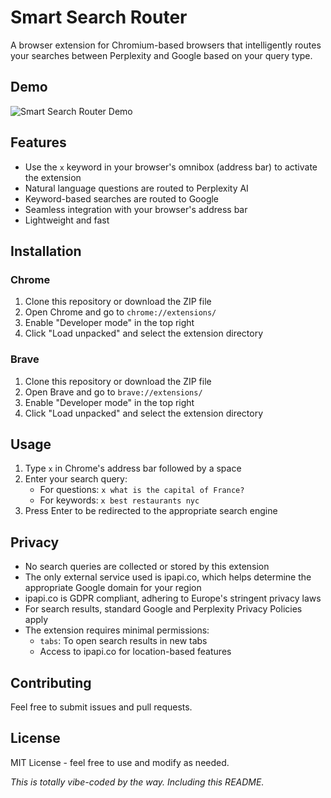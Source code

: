 # Smart Search Router

A browser extension for Chromium-based browsers that intelligently routes your searches between Perplexity and Google based on your query type.

## Demo
![Smart Search Router Demo](SmartSearch.gif)

## Features

- Use the `x` keyword in your browser's omnibox (address bar) to activate the extension
- Natural language questions are routed to Perplexity AI
- Keyword-based searches are routed to Google
- Seamless integration with your browser's address bar
- Lightweight and fast

## Installation

### Chrome
1. Clone this repository or download the ZIP file
2. Open Chrome and go to `chrome://extensions/`
3. Enable "Developer mode" in the top right
4. Click "Load unpacked" and select the extension directory

### Brave
1. Clone this repository or download the ZIP file
2. Open Brave and go to `brave://extensions/`
3. Enable "Developer mode" in the top right
4. Click "Load unpacked" and select the extension directory

## Usage

1. Type `x` in Chrome's address bar followed by a space
2. Enter your search query:
   - For questions: `x what is the capital of France?`
   - For keywords: `x best restaurants nyc`
3. Press Enter to be redirected to the appropriate search engine

## Privacy

- No search queries are collected or stored by this extension
- The only external service used is ipapi.co, which helps determine the appropriate Google domain for your region
- ipapi.co is GDPR compliant, adhering to Europe's stringent privacy laws
- For search results, standard Google and Perplexity Privacy Policies apply
- The extension requires minimal permissions:
  - `tabs`: To open search results in new tabs
  - Access to ipapi.co for location-based features

## Contributing

Feel free to submit issues and pull requests.

## License

MIT License - feel free to use and modify as needed. 

*This is totally vibe-coded by the way. Including this README.*